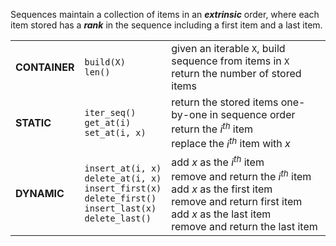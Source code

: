 Sequences maintain a collection of items in an ***extrinsic*** order, where each item stored has a ***rank*** in the sequence including a first item and a last item.  


|        |      ||
| ------------- |:-------------|:-----|
| **CONTAINER**     | `build(X)`<br>`len()`     | given an iterable `X`, build sequence from items in `X`<br>return the number of stored items <br> |
| **STATIC**      | `iter_seq()`<br>`get_at(i)`<br>`set_at(i, x)` | return the stored items one-by-one in sequence order<br>return the *i<sup>*th*</sup>* item<br> replace the *i<sup>*th*</sup>* item with *x* |
| **DYNAMIC** | `insert_at(i, x)`<br>`delete_at(i, x)`<br>`insert_first(x)`<br>`delete_first()`<br>`insert_last(x)`<br>`delete_last()`    | add *x* as the *i<sup>th*</sup> item<br> remove and return the *i<sup>*th*</sup>* item <br> add *x* as the first item <br> remove and return first item <br> add *x* as the last item <br> remove and return the last item|


